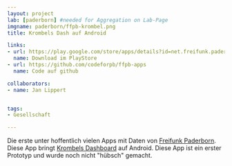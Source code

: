 ```yaml
---
layout: project
lab: [paderborn] #needed for Aggregation on Lab-Page
imgname: paderborn/ffpb-krombel.png
title: Krombels Dash auf Android

links:
- url: https://play.google.com/store/apps/details?id=net.freifunk.paderborn.krombel
  name: Download im PlayStore
- url: https://github.com/codeforpb/ffpb-apps
  name: Code auf github

collaborators:
- name: Jan Lippert


tags:
- Gesellschaft

---
```



Die erste unter hoffentlich vielen Apps mit Daten von [Freifunk Paderborn][]. Diese App bringt [Krombels Dashboard][] auf Android. Diese App ist ein erster Prototyp und wurde noch nicht "hübsch" gemacht.

[Freifunk Paderborn]: http://paderborn.freifunk.net
[Krombels Dashboard]: http://dashing.krombel.de/stats
